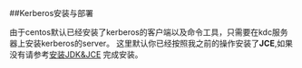 ##Kerberos安装与部署

由于centos默认已经安装了kerberos的客户端以及命令工具，只需要在kdc服务器上安装kerberos的server。
这里默认你已经按照我之前的操作安装了**JCE**,如果没有请参考[安装JDK&JCE](/II.安装前准备/安装JDK&JCE.md)
完成安装。


